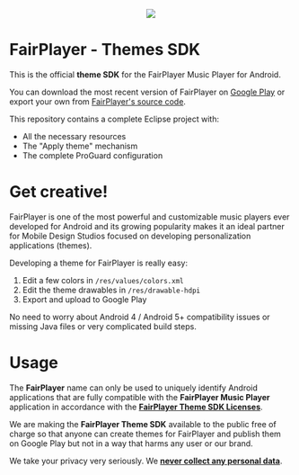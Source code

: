 <p align="center">
    <a href="https://markjivko.com/fairplayer/">
        <img src="https://repository-images.githubusercontent.com/453338760/fa3805c8-6bb9-4184-966b-8e5f56e0ac18"/>
    </a>
</p>

# FairPlayer - Themes SDK 

This is the official **theme SDK** for the FairPlayer Music Player for Android.

You can download the most recent version of FairPlayer on [Google Play](https://play.google.com/store/apps/details?id=com.fairplayer) or export your own from [FairPlayer's source code](https://github.com/markjivko/fairplayer).

This repository contains a complete Eclipse project with:

  - All the necessary resources
  - The "Apply theme" mechanism
  - The complete ProGuard configuration

# Get creative!

FairPlayer is one of the most powerful and customizable music players ever developed for Android and its growing popularity makes it an ideal partner for Mobile Design Studios focused on developing personalization applications (themes).

Developing a theme for FairPlayer is really easy:

  1. Edit a few colors in ```/res/values/colors.xml```
  2. Edit the theme drawables in ```/res/drawable-hdpi```
  3. Export and upload to Google Play
  
No need to worry about Android 4 / Android 5+ compatibility issues or missing Java files or very complicated build steps.

# Usage

The **FairPlayer** name can only be used to uniquely identify Android applications that are fully compatible with the **FairPlayer Music Player** application in accordance with the **[FairPlayer Theme SDK Licenses](https://github.com/markjivko/fairplayer-sdk/blob/main/Licenses.md)**.

We are making the **FairPlayer Theme SDK** available to the public free of charge so that anyone can create themes for FairPlayer and publish them on Google Play but not in a way that harms any user or our brand.

We take your privacy very seriously. We **[never collect any personal data](https://markjivko.com/privacy-policy)**.
